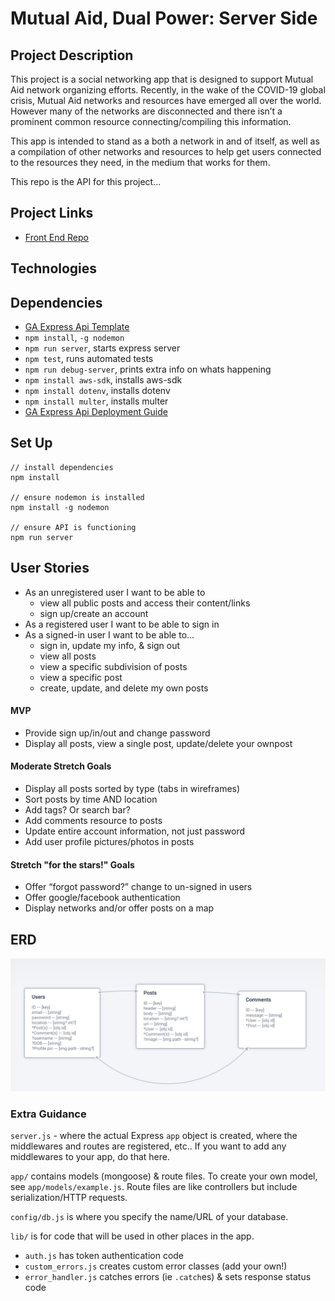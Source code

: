 
# Mutual Aid, Dual Power: Server Side
## Project Description
This project is a social networking app that is designed to support Mutual Aid network organizing efforts.  Recently, in the wake of the COVID-19 global crisis, Mutual Aid networks and resources have emerged all over the world.  However many of the networks are disconnected and there isn’t a prominent common resource connecting/compiling this information.

This app is intended to stand as a both a network in and of itself, as well as a compilation of other networks and resources to help get users connected to the resources they need, in the medium that works for them.

This repo is the API for this project... <!-- add more descriptive info -->

## Project Links <!-- add as finised -->
* [Front End Repo](https://github.com/srsexton94/mutualaid-client)

## Technologies

## Dependencies
* [GA Express Api Template]()
* `npm install`, `-g nodemon`
* `npm run server`, starts express server
* `npm test`, runs automated tests
* `npm run debug-server`, prints extra info on whats happening
* `npm install aws-sdk`, installs aws-sdk
* `npm install dotenv`, installs dotenv
* `npm install multer`, installs multer
* [GA Express Api Deployment Guide](https://git.generalassemb.ly/ga-wdi-boston/express-api-deployment-guide)

## Set Up
```
// install dependencies
npm install

// ensure nodemon is installed
npm install -g nodemon

// ensure API is functioning
npm run server
```

## User Stories
- As an unregistered user I want to be able to
  - view all public posts and access their content/links
  - sign up/create an account
- As a registered user I want to be able to sign in
- As a signed-in user I want to be able to...
  - sign in, update my info, & sign out
  - view all posts
  - view a specific subdivision of posts
  - view a specific post
  - create, update, and delete my own posts

#### MVP
* Provide sign up/in/out and change password
* Display all posts, view a single post, update/delete your ownpost

#### Moderate Stretch Goals
* Display all posts sorted by type (tabs in wireframes)
* Sort posts by time AND location
* Add tags? Or search bar?
* Add comments resource to posts
* Update entire account information, not just password
* Add user profile pictures/photos in posts

#### Stretch "for the stars!" Goals
* Offer “forgot password?” change to un-signed in users
* Offer google/facebook authentication
* Display networks and/or offer posts on a map

## ERD
![](./images/erd.png?raw=true)

### Extra Guidance
`server.js` - where the actual Express `app` object is created, where
the middlewares and routes are registered, etc..
If you want to add any middlewares to your app, do that here.

`app/` contains models (mongoose) & route files. To create your own model, see
`app/models/example.js`. Route files are like controllers but include serialization/HTTP requests.

`config/db.js` is where you specify the name/URL of your database.

`lib/` is for code that will be used in other places in the app.
- `auth.js` has token authentication code
- `custom_errors.js` creates custom error classes (add your own!)
- `error_handler.js` catches errors (ie `.catch`es) & sets response status code
